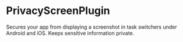 # PrivacyScreenPlugin
Secures your app from displaying a screenshot in task switchers under Android and iOS. Keeps sensitive information private.

